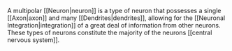 A multipolar [[Neuron|neuron]] is a type of neuron that possesses a single [[Axon|axon]] and many [[Dendrites|dendrites]], allowing for the [[Neuronal Integration|integration]] of a great deal of information from other neurons. These types of neurons constitute the majority of the neurons [[central nervous system]].